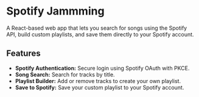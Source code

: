 # Spotify Jammming

A React-based web app that lets you search for songs using the Spotify API, build custom playlists, and save them directly to your Spotify account.

## Features

- **Spotify Authentication:** Secure login using Spotify OAuth with PKCE.
- **Song Search:** Search for tracks by title.
- **Playlist Builder:** Add or remove tracks to create your own playlist.
- **Save to Spotify:** Save your custom playlist to your Spotify account.
